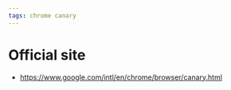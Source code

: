 ```yaml
---
tags: chrome canary
---
```


# Official site

-   <https://www.google.com/intl/en/chrome/browser/canary.html>

